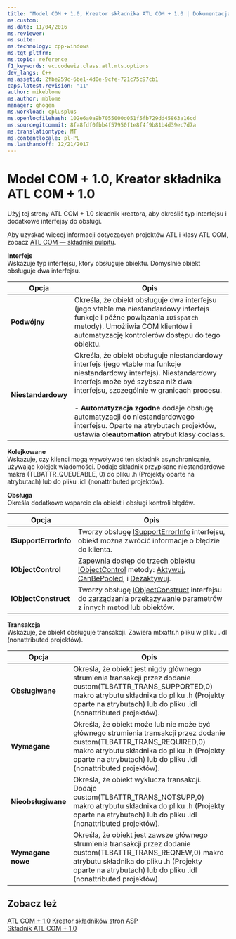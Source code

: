 ```yaml
---
title: "Model COM + 1.0, Kreator składnika ATL COM + 1.0 | Dokumentacja firmy Microsoft"
ms.custom: 
ms.date: 11/04/2016
ms.reviewer: 
ms.suite: 
ms.technology: cpp-windows
ms.tgt_pltfrm: 
ms.topic: reference
f1_keywords: vc.codewiz.class.atl.mts.options
dev_langs: C++
ms.assetid: 2fbe259c-6be1-4d0e-9cfe-721c75c97cb1
caps.latest.revision: "11"
author: mikeblome
ms.author: mblome
manager: ghogen
ms.workload: cplusplus
ms.openlocfilehash: 102e6a0a9b7055000d051f5fb729dd45863a16cd
ms.sourcegitcommit: 8fa8fdf0fbb4f57950f1e8f4f9b81b4d39ec7d7a
ms.translationtype: MT
ms.contentlocale: pl-PL
ms.lasthandoff: 12/21/2017
---
```

# <a name="com-10-atl-com-10-component-wizard"></a>Model COM + 1.0, Kreator składnika ATL COM + 1.0
Użyj tej strony ATL COM + 1.0 składnik kreatora, aby określić typ interfejsu i dodatkowe interfejsy do obsługi.  
  
 Aby uzyskać więcej informacji dotyczących projektów ATL i klasy ATL COM, zobacz [ATL COM — składniki pulpitu](../../atl/atl-com-desktop-components.md).  
  
 **Interfejs**  
 Wskazuje typ interfejsu, który obsługuje obiektu. Domyślnie obiekt obsługuje dwa interfejsu.  
  
|Opcja|Opis|  
|------------|-----------------|  
|**Podwójny**|Określa, że obiekt obsługuje dwa interfejsu (jego vtable ma niestandardowy interfejs funkcje i późne powiązania `IDispatch` metody). Umożliwia COM klientów i automatyzację kontrolerów dostępu do tego obiektu.|  
|**Niestandardowy**|Określa, że obiekt obsługuje niestandardowy interfejs (jego vtable ma funkcje niestandardowy interfejs). Niestandardowy interfejs może być szybsza niż dwa interfejsu, szczególnie w granicach procesu.<br /><br /> -   **Automatyzacja zgodne** dodaje obsługę automatyzacji do niestandardowego interfejsu. Oparte na atrybutach projektów, ustawia **oleautomation** atrybut klasy coclass.|  
  
 **Kolejkowane**  
 Wskazuje, czy klienci mogą wywoływać ten składnik asynchronicznie, używając kolejek wiadomości. Dodaje składnik przypisane niestandardowe makra (TLBATTR_QUEUEABLE, 0) do pliku .h (Projekty oparte na atrybutach) lub do pliku .idl (nonattributed projektów).  
  
 **Obsługa**  
 Określa dodatkowe wsparcie dla obiekt i obsługi kontroli błędów.  
  
|Opcja|Opis|  
|------------|-----------------|  
|**ISupportErrorInfo**|Tworzy obsługę [ISupportErrorInfo](../../atl/reference/isupporterrorinfoimpl-class.md) interfejsu, obiekt można zwrócić informacje o błędzie do klienta.|  
|**IObjectControl**|Zapewnia dostęp do trzech obiektu [IObjectControl](http://msdn.microsoft.com/library/windows/desktop/ms686474) metody: [Aktywuj](http://msdn.microsoft.com/library/windows/desktop/ms681303), [CanBePooled](http://msdn.microsoft.com/library/windows/desktop/ms684322), i [Dezaktywuj](http://msdn.microsoft.com/library/windows/desktop/ms687094).|  
|**IObjectConstruct**|Tworzy obsługę [IObjectConstruct](http://msdn.microsoft.com/library/windows/desktop/ms680583) interfejsu do zarządzania przekazywanie parametrów z innych metod lub obiektów.|  
  
 **Transakcja**  
 Wskazuje, że obiekt obsługuje transakcji. Zawiera mtxattr.h pliku w pliku .idl (nonattributed projektów).  
  
|Opcja|Opis|  
|------------|-----------------|  
|**Obsługiwane**|Określa, że obiekt jest nigdy głównego strumienia transakcji przez dodanie custom(TLBATTR_TRANS_SUPPORTED,0) makro atrybutu składnika do pliku .h (Projekty oparte na atrybutach) lub do pliku .idl (nonattributed projektów).|  
|**Wymagane**|Określa, że obiekt może lub nie może być głównego strumienia transakcji przez dodanie custom(TLBATTR_TRANS_REQUIRED,0) makro atrybutu składnika do pliku .h (Projekty oparte na atrybutach) lub do pliku .idl (nonattributed projektów).|  
|**Nieobsługiwane**|Określa, że obiekt wyklucza transakcji. Dodaje custom(TLBATTR_TRANS_NOTSUPP,0) makro atrybutu składnika do pliku .h (Projekty oparte na atrybutach) lub do pliku .idl (nonattributed projektów).|  
|**Wymagane nowe**|Określa, że obiekt jest zawsze głównego strumienia transakcji przez dodanie custom(TLBATTR_TRANS_REQNEW,0) makro atrybutu składnika do pliku .h (Projekty oparte na atrybutach) lub do pliku .idl (nonattributed projektów).|  
  
## <a name="see-also"></a>Zobacz też  
 [ATL COM + 1.0 Kreator składników stron ASP](../../atl/reference/atl-com-plus-1-0-component-wizard.md)   
 [Składnik ATL COM + 1.0](../../atl/reference/adding-an-atl-com-plus-1-0-component.md)


